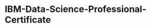 # IBM-Data-Science-Professional-Certificate

<div data-iframe-width="150" data-iframe-height="270" data-share-badge-id="9ea80764-45fd-4be7-be20-bd2e9a73d6db" data-share-badge-host="https://www.youracclaim.com"></div><script type="text/javascript" async src="//cdn.youracclaim.com/assets/utilities/embed.js"></script>
